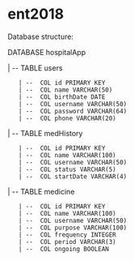 # ent2018
Database structure: 

DATABASE hospitalApp


|  --  TABLE users

       | --  COL id PRIMARY KEY
       | --  COL name VARCHAR(50)
       | --  COL birthDate DATE
       | --  COL username VARCHAR(50)
       | --  COL password VARCHAR(64)
       | --  COL phone VARCHAR(20)
| --  TABLE medHistory

       | --  COL id PRIMARY KEY
       | --  COL name VARCHAR(100)
       | --  COL username VARCHAR(50)
       | --  COL status VARCHAR(5)
       | --  COL startDate VARCHAR(4)
| --  TABLE medicine

       | --  COL id PRIMARY KEY
       | --  COL name VARCHAR(100)
       | --  COL username VARCHAR(50)
       | --  COL purpose VARCHAR(100)
       | --  COL frequency INTEGER
       | --  COL period VARCHAR(3)
       | --  COL ongoing BOOLEAN
